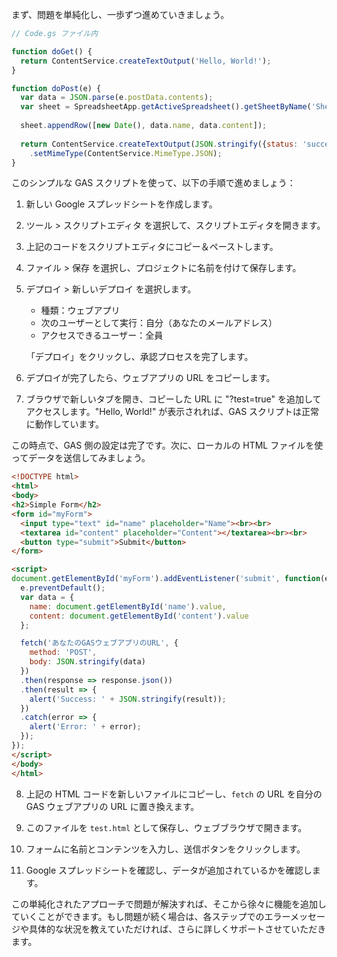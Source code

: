 
まず、問題を単純化し、一歩ずつ進めていきましょう。

```javascript
// Code.gs ファイル内

function doGet() {
  return ContentService.createTextOutput('Hello, World!');
}

function doPost(e) {
  var data = JSON.parse(e.postData.contents);
  var sheet = SpreadsheetApp.getActiveSpreadsheet().getSheetByName('Sheet1');
  
  sheet.appendRow([new Date(), data.name, data.content]);
  
  return ContentService.createTextOutput(JSON.stringify({status: 'success'}))
    .setMimeType(ContentService.MimeType.JSON);
}

```

このシンプルな GAS スクリプトを使って、以下の手順で進めましょう：

1. 新しい Google スプレッドシートを作成します。

2. ツール > スクリプトエディタ を選択して、スクリプトエディタを開きます。

3. 上記のコードをスクリプトエディタにコピー＆ペーストします。

4. ファイル > 保存 を選択し、プロジェクトに名前を付けて保存します。

5. デプロイ > 新しいデプロイ を選択します。
   - 種類：ウェブアプリ
   - 次のユーザーとして実行：自分（あなたのメールアドレス）
   - アクセスできるユーザー：全員
   
   「デプロイ」をクリックし、承認プロセスを完了します。

6. デプロイが完了したら、ウェブアプリの URL をコピーします。

7. ブラウザで新しいタブを開き、コピーした URL に "?test=true" を追加してアクセスします。"Hello, World!" が表示されれば、GAS スクリプトは正常に動作しています。

この時点で、GAS 側の設定は完了です。次に、ローカルの HTML ファイルを使ってデータを送信してみましょう。

```html
<!DOCTYPE html>
<html>
<body>
<h2>Simple Form</h2>
<form id="myForm">
  <input type="text" id="name" placeholder="Name"><br><br>
  <textarea id="content" placeholder="Content"></textarea><br><br>
  <button type="submit">Submit</button>
</form>

<script>
document.getElementById('myForm').addEventListener('submit', function(e) {
  e.preventDefault();
  var data = {
    name: document.getElementById('name').value,
    content: document.getElementById('content').value
  };

  fetch('あなたのGASウェブアプリのURL', {
    method: 'POST',
    body: JSON.stringify(data)
  })
  .then(response => response.json())
  .then(result => {
    alert('Success: ' + JSON.stringify(result));
  })
  .catch(error => {
    alert('Error: ' + error);
  });
});
</script>
</body>
</html>

```

8. 上記の HTML コードを新しいファイルにコピーし、`fetch` の URL を自分の GAS ウェブアプリの URL に置き換えます。

9. このファイルを `test.html` として保存し、ウェブブラウザで開きます。

10. フォームに名前とコンテンツを入力し、送信ボタンをクリックします。

11. Google スプレッドシートを確認し、データが追加されているかを確認します。

この単純化されたアプローチで問題が解決すれば、そこから徐々に機能を追加していくことができます。もし問題が続く場合は、各ステップでのエラーメッセージや具体的な状況を教えていただければ、さらに詳しくサポートさせていただきます。


